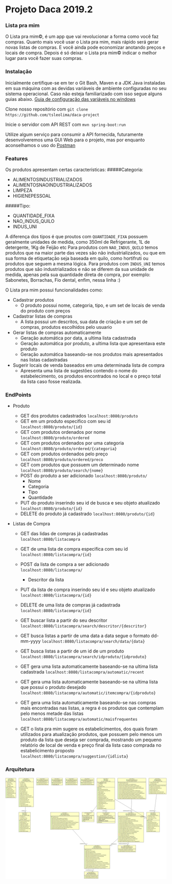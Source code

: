 # Projeto Daca 2019.2
### Lista pra mim 

O Lista pra mim©, é um app que vai revolucionar a forma como você faz compras. Quanto mais você usar o Lista pra mim, mais rápido será gerar novas listas de compras. E você ainda pode economizar anotando preços e locais de compra. Depois é só deixar o Lista pra mim© indicar o melhor lugar para você fazer suas compras.

### Instalação
Inicialmente certifique-se em ter o Git Bash, Maven e a JDK Java instaladas em sua máquina com as devidas variáveis de ambiente configuradas no seu sistema operacional.
Caso não esteja familiarizado com isso segue alguns guias abaixo.
[Guia de configuração das variáveis no windows](https://www.mkyong.com/maven/how-to-install-maven-in-windows/)

Clone nosso repositório com 
`git clone https://github.com/tsleolima/daca-project`

Inicie o servidor com API REST com
`mvn spring-boot:run`

Utilize algum serviço para consumir a API fornecida, futuramente desenvolveremos uma GUI Web para o projeto, mas por enquanto aconselhamos o uso do [Postman](https://www.getpostman.com/)

### Features

Os produtos apresentam certas características:
#####Categoria:
- ALIMENTOSINDUSTRIALIZADOS
- ALIMENTOSNAOINDUSTRIALIZADOS
- LIMPEZA
- HIGIENEPESSOAL 

#####Tipo:
- QUANTIDADE_FIXA 
- NAO_INDUS_QUILO
- INDUS_UNI

A diferença dos tipos é que proutos com `QUANTIDADE_FIXA` possuem geralmente unidades de medida, como 350ml de Refrigerante, 1L de detergente, 1Kg de Feijão etc
Para produtos com `NAO_INDUS_QUILO` temos produtos que na maior parte das vezes são não industrializados, ou que em sua forma de etiquetação seja baseada em quilo, como hortifruti ou produtos que seguem a mesma lógica.
Para produtos com `INDUS_UNI` temos produtos que são industrializados e não se diferem da sua unidade de medida, apenas pela sua quantidade direta de compra, por exemplo: Sabonetes, Borrachas, Fio dental, enfim, nessa linha :)  

O Lista pra mim possui funcionalidades como:
- Cadastrar produtos 
    - O produto possui nome, categoria, tipo, e um set de locais de venda do produto com preços
- Cadastrar listas de compras
    - A lista possui um descritos, sua data de criação e um set de compras, produtos escolhidos pelo usuario
- Gerar listas de compras automaticamente
    - Geração automática por data, a ultima lista cadastrada
    - Geração automática por produto, a ultima lista que apresentava este produto
    - Geração automática baseando-se nos produtos mais apresentados nas listas cadastradas
- Sugerir locais de venda baseados em uma determinada lista de compra
    - Apresenta uma lista de sugestões contendo o nome do estabelecimento, os produtos encontrados no local e o preço total da lista caso fosse realizada.

### EndPoints 
- Produto
    - GET dos produtos cadastrados `localhost:8080/produto`
    - GET em um produto especifico com seu id `localhost:8080/produto/{id}`
    - GET com produtos ordenados por nome `localhost:8080/produto/ordered`
    - GET com produtos ordenados por uma categoria `localhost:8080/produto/ordered/{categoria}`
    - GET com produtos ordenados pelo preço `localhost:8080/produto/ordered/preco`
    - GET com produtos que possuem um determinado nome `localhost:8080/produto/search/{nome}`
    - POST do produto a ser adicionado `localhost:8080/produto/`
        - Nome
        - Categoria
        - Tipo 
        - Quantidade
    - PUT do produto inserindo seu id de busca e seu objeto atualizado `localhost:8080/produto/{id}`
    - DELETE do produto já cadastrado `localhost:8080/produto/{id}`
    
- Listas de Compra
    - GET das lidas de compras já cadastradas `localhost:8080/listacompra`
    - GET de uma lista de compra especifica com seu id `localhost:8080/listacompra/{id}`
    - POST da lista de compra a ser adicionado `localhost:8080/listacompra/`
        - Descritor da lista
    - PUT da lista de compra inserindo seu id e seu objeto atualizado `localhost:8080/listacompra/{id}`
    - DELETE de uma lista de compras já cadastrada `localhost:8080/listacompra/{id}`
    - GET buscar lista a partir do seu descritor `localhost:8080/listacompra/search/descritor/{descritor}`
    - GET busca listas a partir de uma data a data segue o formato dd-mm-yyyy `localhost:8080/listacompra/search/data/{data}`
    - GET busca listas a partir de um id de um produto `localhost:8080/listacompra/search/idproduto/{idproduto}` 

    - GET gera uma lista automaticamente baseando-se na ultima lista cadastrada `localhost:8080/listacompra/automatic/recent`
    - GET gera uma lista automaticamente baseando-se na ultima lista que possui o produto desejado `localhost:8080/listacompra/automatic/itemcompra/{idproduto}`
    - GET gera uma lista automaticamente baseando-se nas compras mais encontradas nas listas, a regra é os produtos que contemplam pelo menos metade das listas `localhost:8080/listacompra/automatic/maisfrequentes`
    - GET o lista pra mim sugere os estabelicimentos, dos quais foram utilizados para atualização produtos, que possuem pelo menos um produto da lista que deseja ser comprada, mostrando um pequeno relatório de local de venda e preço final da lista caso comprada no estabelicimento proposto `localhost:8080/listacompra/suggestion/{idlista}`
    

### Arquitetura

![](https://raw.githubusercontent.com/tsleolima/daca-project/master/assets/ListaPraMim-Diagram.jpg)
